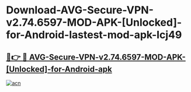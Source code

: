 # Download-AVG-Secure-VPN-v2.74.6597-MOD-APK-[Unlocked]-for-Android-lastest-mod-apk-lcj49

<h2><a href="https://apkcomod.com?title=AVG-Secure-VPN-v2.74.6597-MOD-APK-[Unlocked]-for-Android">🔗👉 🔴 AVG-Secure-VPN-v2.74.6597-MOD-APK-[Unlocked]-for-Android-apk </a></h2>

[![acn](https://github.com/user-attachments/assets/0f9c940e-d8b0-45ae-aac7-cd30a18b3e1c)](https://apkcomod.com?title=AVG-Secure-VPN-v2.74.6597-MOD-APK-[Unlocked]-for-Android)
